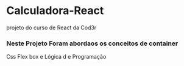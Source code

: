 # Calculadora-React
projeto do curso de React da Cod3r

### Neste Projeto Foram abordaos os conceitos de container 
Css Flex box e Lógica d e Programação
